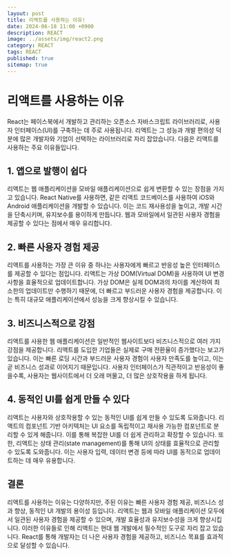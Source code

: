 ```yaml
---
layout: post
title: 리액트를 사용하는 이유!
date: 2024-06-18 11:00 +0900
description: REACT
image: ../assets/img/react2.png
category: REACT
tags: REACT
published: true
sitemap: true
---
```


# 리액트를 사용하는 이유

React는 페이스북에서 개발하고 관리하는 오픈소스 자바스크립트 라이브러리로, 사용자 인터페이스(UI)를 구축하는 데 주로 사용됩니다. 리액트는 그 성능과 개발 편의성 덕분에 많은 개발자와 기업이 선택하는 라이브러리로 자리 잡았습니다. 다음은 리액트를 사용하는 주요 이유들입니다.

## 1. 앱으로 발행이 쉽다

리액트는 웹 애플리케이션을 모바일 애플리케이션으로 쉽게 변환할 수 있는 장점을 가지고 있습니다. React Native를 사용하면, 같은 리액트 코드베이스를 사용하여 iOS와 Android 애플리케이션을 개발할 수 있습니다. 이는 코드 재사용성을 높이고, 개발 시간을 단축시키며, 유지보수를 용이하게 만듭니다. 웹과 모바일에서 일관된 사용자 경험을 제공할 수 있다는 점에서 매우 유리합니다.

## 2. 빠른 사용자 경험 제공

리액트를 사용하는 가장 큰 이유 중 하나는 사용자에게 빠르고 반응성 높은 인터페이스를 제공할 수 있다는 점입니다. 리액트는 가상 DOM(Virtual DOM)을 사용하여 UI 변경 사항을 효율적으로 업데이트합니다. 가상 DOM은 실제 DOM과의 차이를 계산하여 최소한의 업데이트만 수행하기 때문에, 더 빠르고 부드러운 사용자 경험을 제공합니다. 이는 특히 대규모 애플리케이션에서 성능을 크게 향상시킬 수 있습니다.

## 3. 비즈니스적으로 강점

리액트를 사용한 웹 애플리케이션은 일반적인 웹사이트보다 비즈니스적으로 여러 가지 강점을 제공합니다. 리액트를 도입한 기업들은 실제로 구매 전환율이 증가했다는 보고가 있습니다. 이는 빠른 로딩 시간과 부드러운 사용자 경험이 사용자 만족도를 높이고, 이는 곧 비즈니스 성과로 이어지기 때문입니다. 사용자 인터페이스가 직관적이고 반응성이 좋을수록, 사용자는 웹사이트에서 더 오래 머물고, 더 많은 상호작용을 하게 됩니다.

## 4. 동적인 UI를 쉽게 만들 수 있다

리액트는 사용자와 상호작용할 수 있는 동적인 UI를 쉽게 만들 수 있도록 도와줍니다. 리액트의 컴포넌트 기반 아키텍처는 UI 요소를 독립적이고 재사용 가능한 컴포넌트로 분리할 수 있게 해줍니다. 이를 통해 복잡한 UI를 더 쉽게 관리하고 확장할 수 있습니다. 또한, 리액트는 상태 관리(state management)를 통해 UI의 상태를 효율적으로 관리할 수 있도록 도와줍니다. 이는 사용자 입력, 데이터 변경 등에 따라 UI를 동적으로 업데이트하는 데 매우 유용합니다.

## 결론

리액트를 사용하는 이유는 다양하지만, 주된 이유는 빠른 사용자 경험 제공, 비즈니스 성과 향상, 동적인 UI 개발의 용이성 등입니다. 리액트는 웹과 모바일 애플리케이션 모두에서 일관된 사용자 경험을 제공할 수 있으며, 개발 효율성과 유지보수성을 크게 향상시킵니다. 이러한 이유들로 인해 리액트는 현대 웹 개발에서 필수적인 도구로 자리 잡고 있습니다. React를 통해 개발자는 더 나은 사용자 경험을 제공하고, 비즈니스 목표를 효과적으로 달성할 수 있습니다.

